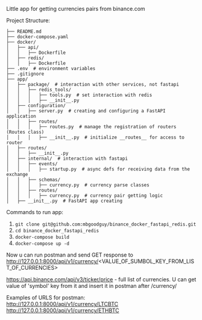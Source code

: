 Little app for getting currencies pairs from binance.com

Project Structure:
```
├── README.md
├── docker-compose.yaml
├── docker/
│   ├── api/
│   │   ├── Dockerfile
│   ├── redis/
│   │   ├── Dockerfile
├── .env  # environment variables
├── .gitignore
├── app/
│   ├── package/  # interaction with other services, not fastapi
│   │   ├── redis_tools/
│   │   │   ├── tools.py  # set interaction with redis
│   │   │   ├── __init__.py
│   ├── configuration/
│   │   ├── server.py  # creating and configuring a FastAPI application
│   │   ├── routes/
│   │   │   ├── routes.py  # manage the registration of routers (Routes class)
│   │   │   ├── __init__.py  # initialize __routes__ for access to router
│   ├── routes/
│   │   ├── __init__.py
│   ├── internal/  # interaction with fastapi
│   │   ├── events/
│   │   │   ├── startup.py  # async defs for receiving data from the exchange
│   │   ├── schemas/
│   │   │   ├── currency.py  # currency parse classes
│   │   ├── routes/
│   │   │   ├── currency.py  # currency pair getting logic
│   ├── __init__.py  # FastAPI app creating
```
Commands to run app:
1. ```git clone git@github.com:mbgoodguy/binance_docker_fastapi_redis.git```
2. ```cd binance_docker_fastapi_redis```
3. ```docker-compose build```
4. ```docker-compose up -d```

Now u can run postman and send GET response to http://127.0.0.1:8000/api/v1/currency/<VALUE_OF_SUMBOL_KEY_FROM_LIST_OF_CURRENCIES>

https://api.binance.com/api/v3/ticker/price - full list of currencies. U can get value of 'symbol' key from it and insert it in postman after /currency/

Examples of URLS for postman:
http://127.0.0.1:8000/api/v1/currency/LTCBTC
http://127.0.0.1:8000/api/v1/currency/ETHBTC
